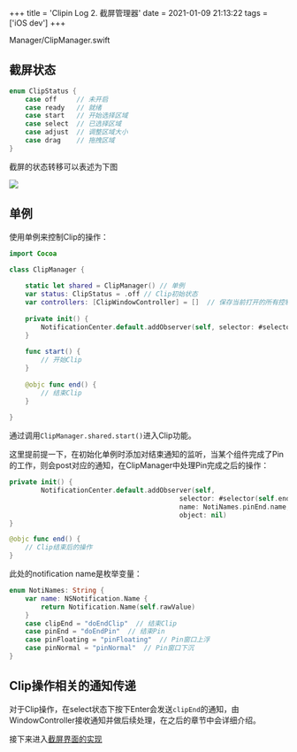 +++
title = 'Clipin Log 2. 截屏管理器'
date = 2021-01-09 21:13:22
tags = ['iOS dev']
+++

Manager/ClipManager.swift

## 截屏状态

```swift
enum ClipStatus {
    case off     // 未开启
    case ready   // 就绪
    case start   // 开始选择区域
    case select  // 已选择区域
    case adjust  // 调整区域大小
    case drag    // 拖拽区域
}
```

截屏的状态转移可以表述为下图

![](https://hagemon.github.io/post-images/1613222166438.png)

## 单例

使用单例来控制Clip的操作：

```swift
import Cocoa

class ClipManager {
    
    static let shared = ClipManager() // 单例
    var status: ClipStatus = .off // Clip初始状态
	var controllers: [ClipWindowController] = []  // 保存当前打开的所有控制器
    
    private init() {
        NotificationCenter.default.addObserver(self, selector: #selector(self.end), name: NotiNames.pinEnd.name, object: nil)
    }
    
    func start() {
        // 开始Clip
    }
    
    @objc func end() {
        // 结束Clip
    }
    
}
```

通过调用`ClipManager.shared.start()`进入Clip功能。

这里提前提一下，在初始化单例时添加对结束通知的监听，当某个组件完成了Pin的工作，则会post对应的通知，在ClipManager中处理Pin完成之后的操作：

```swift
private init() {
		NotificationCenter.default.addObserver(self,
                                           selector: #selector(self.end),
                                           name: NotiNames.pinEnd.name,
                                           object: nil)
}

@objc func end() {
    // Clip结束后的操作
}
```

此处的notification name是枚举变量：

```swift
enum NotiNames: String {
    var name: NSNotification.Name {
        return Notification.Name(self.rawValue)
    }
    case clipEnd = "doEndClip"  // 结束Clip
    case pinEnd = "doEndPin"  // 结束Pin
    case pinFloating = "pinFloating"  // Pin窗口上浮
    case pinNormal = "pinNormal"  // Pin窗口下沉
}
```

## Clip操作相关的通知传递

对于Clip操作，在select状态下按下Enter会发送`clipEnd`的通知，由WindowController接收通知并做后续处理，在之后的章节中会详细介绍。

接下来进入[截屏界面的实现](https://hagemon.github.io/post/clipin-log-3)